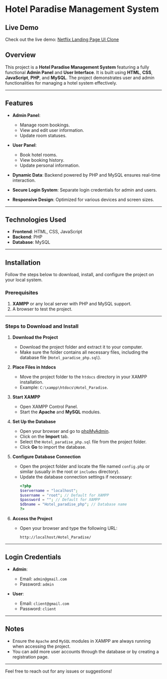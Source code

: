 # Hotel Paradise Management System


## Live Demo

Check out the live demo: [Netflix Landing Page UI Clone](https://saad-shaikh-256.github.io/Netflix-Landing-Page-Clone/)

## Overview

This project is a **Hotel Paradise Management System** featuring a fully functional **Admin Panel** and **User Interface**. It is built using **HTML**, **CSS**, **JavaScript**, **PHP**, and **MySQL**. The project demonstrates user and admin functionalities for managing a hotel system effectively.

---

## Features

- **Admin Panel**:
  - Manage room bookings.
  - View and edit user information.
  - Update room statuses.

- **User Panel**:
  - Book hotel rooms.
  - View booking history.
  - Update personal information.

- **Dynamic Data**: Backend powered by PHP and MySQL ensures real-time interaction.
- **Secure Login System**: Separate login credentials for admin and users.
- **Responsive Design**: Optimized for various devices and screen sizes.

---

## Technologies Used

- **Frontend**: HTML, CSS, JavaScript
- **Backend**: PHP
- **Database**: MySQL

---

## Installation

Follow the steps below to download, install, and configure the project on your local system.

### Prerequisites

1. **XAMPP** or any local server with PHP and MySQL support.
2. A browser to test the project.

---

### Steps to Download and Install

1. **Download the Project**
   - Download the project folder and extract it to your computer.
   - Make sure the folder contains all necessary files, including the database file (`Hotel_paradise_php.sql`).

2. **Place Files in htdocs**
   - Move the project folder to the `htdocs` directory in your XAMPP installation.
   - Example: `C:\xampp\htdocs\Hotel_Paradise`.

3. **Start XAMPP**
   - Open XAMPP Control Panel.
   - Start the **Apache** and **MySQL** modules.

4. **Set Up the Database**
   - Open your browser and go to [phpMyAdmin](http://localhost/phpmyadmin).
   - Click on the **Import** tab.
   - Select the `Hotel_paradise_php.sql` file from the project folder.
   - Click **Go** to import the database.

5. **Configure Database Connection**
   - Open the project folder and locate the file named `config.php` or similar (usually in the root or `includes` directory).
   - Update the database connection settings if necessary:
     ```php
     <?php
     $servername = "localhost";
     $username = "root"; // Default for XAMPP
     $password = ""; // Default for XAMPP
     $dbname = "Hotel_paradise_php"; // Database name
     ?>
     ```

6. **Access the Project**
   - Open your browser and type the following URL:
     ```
     http://localhost/Hotel_Paradise/
     ```

---

## Login Credentials

- **Admin**:
  - Email: `admin@gmail.com`
  - Password: `admin`

- **User**:
  - Email: `client@gmail.com`
  - Password: `client`

---

## Notes

- Ensure the `Apache` and `MySQL` modules in XAMPP are always running when accessing the project.
- You can add more user accounts through the database or by creating a registration page.

---

Feel free to reach out for any issues or suggestions!

